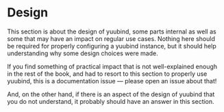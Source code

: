 # Design

This section is about the design of yuubind, some parts internal as
well as some that may have an impact on regular use cases. Nothing
here should be required for properly configuring a yuubind instance,
but it should help understanding why some design choices were made.

If you find something of practical impact that is not well-explained
enough in the rest of the book, and had to resort to this section to
properly use yuubind, this is a documentation issue — please open an
issue about that!

And, on the other hand, if there is an aspect of the design of yuubind
that you do not understand, it probably should have an answer in this
section.
